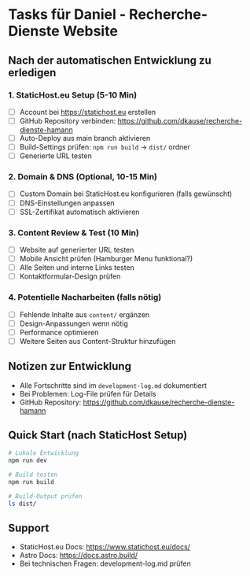 # Tasks für Daniel - Recherche-Dienste Website

## Nach der automatischen Entwicklung zu erledigen

### 1. StaticHost.eu Setup (5-10 Min)
- [ ] Account bei https://statichost.eu erstellen
- [ ] GitHub Repository verbinden: https://github.com/dkause/recherche-dienste-hamann
- [ ] Auto-Deploy aus main branch aktivieren
- [ ] Build-Settings prüfen: `npm run build` → `dist/` ordner
- [ ] Generierte URL testen

### 2. Domain & DNS (Optional, 10-15 Min)
- [ ] Custom Domain bei StaticHost.eu konfigurieren (falls gewünscht)
- [ ] DNS-Einstellungen anpassen
- [ ] SSL-Zertifikat automatisch aktivieren

### 3. Content Review & Test (10 Min)
- [ ] Website auf generierter URL testen
- [ ] Mobile Ansicht prüfen (Hamburger Menu funktional?)
- [ ] Alle Seiten und interne Links testen
- [ ] Kontaktformular-Design prüfen

### 4. Potentielle Nacharbeiten (falls nötig)
- [ ] Fehlende Inhalte aus `content/` ergänzen
- [ ] Design-Anpassungen wenn nötig
- [ ] Performance optimieren
- [ ] Weitere Seiten aus Content-Struktur hinzufügen

## Notizen zur Entwicklung
- Alle Fortschritte sind im `development-log.md` dokumentiert
- Bei Problemen: Log-File prüfen für Details
- GitHub Repository: https://github.com/dkause/recherche-dienste-hamann

## Quick Start (nach StaticHost Setup)
```bash
# Lokale Entwicklung
npm run dev

# Build testen
npm run build

# Build-Output prüfen
ls dist/
```

## Support
- StaticHost.eu Docs: https://www.statichost.eu/docs/
- Astro Docs: https://docs.astro.build/
- Bei technischen Fragen: development-log.md prüfen